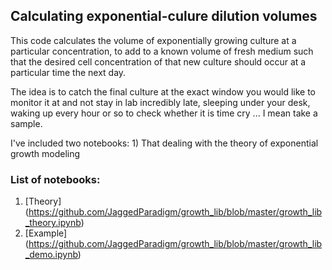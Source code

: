 ## Calculating exponential-culure dilution volumes 
This code calculates the volume of exponentially growing culture at a particular concentration, to add to a known volume of fresh medium such that the desired cell concentration of that new culture should occur at a particular time the next day.

The idea is to catch the final culture at the exact window you would like to monitor it at  and not stay in lab incredibly late, sleeping under your desk, waking up every hour or so to check whether it is time cry ... I mean take a sample.

I've included two notebooks: 1) That dealing with the theory of exponential growth modeling

### List of notebooks:
1. [Theory] (https://github.com/JaggedParadigm/growth_lib/blob/master/growth_lib_theory.ipynb)
2. [Example] (https://github.com/JaggedParadigm/growth_lib/blob/master/growth_lib_demo.ipynb)